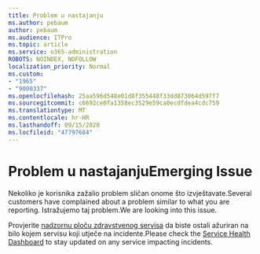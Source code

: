 ```yaml
---
title: Problem u nastajanju
ms.author: pebaum
author: pebaum
ms.audience: ITPro
ms.topic: article
ms.service: o365-administration
ROBOTS: NOINDEX, NOFOLLOW
localization_priority: Normal
ms.custom:
- "1965"
- "9000337"
ms.openlocfilehash: 25aa596d548e01d8f355448f33dd873064d597f7
ms.sourcegitcommit: c6692ce0fa1358ec3529e59ca0ecdfdea4cdc759
ms.translationtype: MT
ms.contentlocale: hr-HR
ms.lasthandoff: 09/15/2020
ms.locfileid: "47797684"
---
```

# <a name="emerging-issue"></a><span data-ttu-id="3683d-102">Problem u nastajanju</span><span class="sxs-lookup"><span data-stu-id="3683d-102">Emerging Issue</span></span>

<span data-ttu-id="3683d-103">Nekoliko je korisnika zažalio problem sličan onome što izvještavate.</span><span class="sxs-lookup"><span data-stu-id="3683d-103">Several customers have complained about a problem similar to what you are reporting.</span></span> <span data-ttu-id="3683d-104">Istražujemo taj problem.</span><span class="sxs-lookup"><span data-stu-id="3683d-104">We are looking into this issue.</span></span>

<span data-ttu-id="3683d-105">Provjerite [nadzornu ploču zdravstvenog servisa](https://admin.microsoft.com/adminportal/home#/servicehealth) da biste ostali ažuriran na bilo kojem servisu koji utječe na incidente.</span><span class="sxs-lookup"><span data-stu-id="3683d-105">Please check the [Service Health Dashboard](https://admin.microsoft.com/adminportal/home#/servicehealth) to stay updated on any service impacting incidents.</span></span>